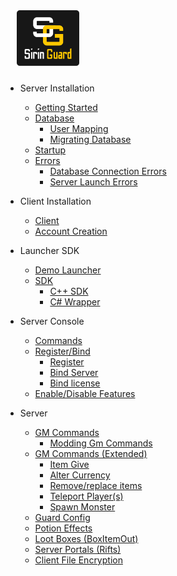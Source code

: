 <img width="100px" style="margin-left:18px; margin-bottom:10px" src="sirin-logo.svg"/>

- Server Installation
    - [Getting Started](quickstart.md)
    - [Database](databases.md)
      - [User Mapping](databases.md#user-mapping)
      - [Migrating Database](databases.md#migrating-databases)
  - [Startup](copyfiles.md)
  - [Errors](errors.md)
    - [Database Connection Errors](errors.md#database-connection-errors)
    - [Server Launch Errors](errors.md#server-launch-errors)

- Client Installation
  - [Client](client.md)
  - [Account Creation](accountcreate.md)

- Launcher SDK
  - [Demo Launcher](demolauncher.md)
  - [SDK](launchersdk.md)
    - [C++ SDK](launchersdk.md#c-sdk)
    - [C# Wrapper](launchersdk.md#c-wrapper)

- Server Console
  - [Commands](consolebasics.md)
  - [Register/Bind](bind.md)
    - [Register](bind.md#register)
    - [Bind Server](bind.md#bind-server-to-account)
    - [Bind license](bind.md#bind-license-to-server)
  - [Enable/Disable Features](plugins.md)

- Server
  - [GM Commands](gmcommands.md)
    - [Modding Gm Commands](gmcommands.md#modding-gm-commands)
  - [GM Commands (Extended)](gmcommandsadv.md)
    - [Item Give](gmcommandsadv.md#item-give-command)
    - [Alter Currency](gmcommandsadv.md#alter-currency)
    - [Remove/replace items](gmcommandsadv.md#removereplace-items)
    - [Teleport Player(s)](gmcommandsadv.md#teleport-players)
    - [Spawn Monster](gmcommandsadv.md#spawn-monsters-at-coords)
  - [Guard Config](serverconfigs.md)
  - [Potion Effects](potions.md)
  - [Loot Boxes (BoxItemOut)](lootboxes.md)
  - [Server Portals (Rifts)](portals.md)
  - [Client File Encryption](cencrypt.md)